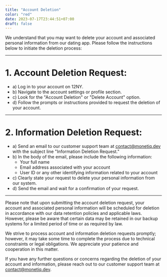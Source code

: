 ```yaml
---
title: "Account Deletion"
color: "red"
date: 2023-07-17T23:44:51+07:00
draft: false
---
```


We understand that you may want to delete your account and associated personal information from our dating app. Please follow the instructions below to initiate the deletion process:

---

# 1. Account Deletion Request:

  - a) Log in to your account on 12NY.
  - b) Navigate to the account settings or profile section.
  - c) Look for the "Account Deletion" or "Delete Account" option.
  - d) Follow the prompts or instructions provided to request the deletion of your account.

---

# 2. Information Deletion Request:

  - a) Send an email to our customer support team at [contact@monetiq.dev](mailto:contact@monetiq.dev) with the subject line "Information Deletion Request."
  - b) In the body of the email, please include the following information:
      - Your full name
      - Email address associated with your account
      - User ID or any other identifying information related to your account
  - c) Clearly state your request to delete your personal information from our system.
  - d) Send the email and wait for a confirmation of your request.

---

Please note that upon submitting the account deletion request, your account and associated personal information will be scheduled for deletion in accordance with our data retention policies and applicable laws. However, please be aware that certain data may be retained in our backup systems for a limited period of time or as required by law.

We strive to process account and information deletion requests promptly; however, it may take some time to complete the process due to technical constraints or legal obligations. We appreciate your patience and cooperation in this matter.

If you have any further questions or concerns regarding the deletion of your account and information, please reach out to our customer support team at [contact@monetiq.dev](mailto:contact@monetiq.dev).